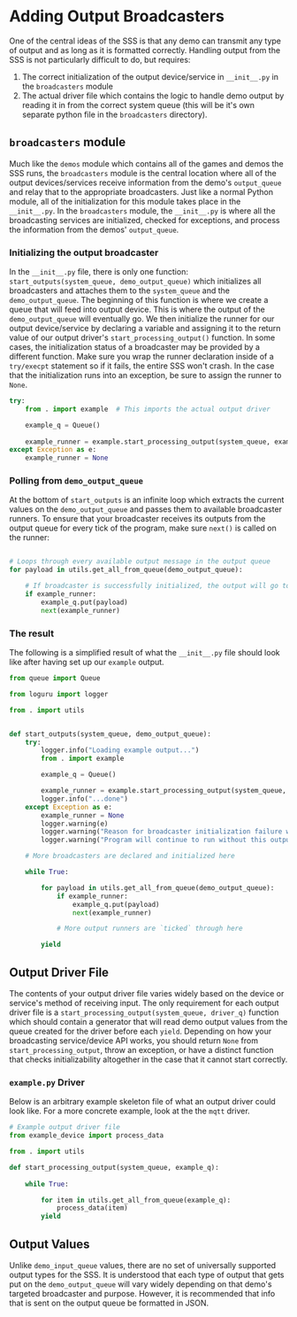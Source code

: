 # Adding Output Broadcasters

One of the central ideas of the SSS is that any demo can transmit any type of output and  as long as it is formatted correctly. Handling output from the SSS is not particularly difficult to do, but requires: 
1. The correct initialization of the output device/service in `__init__.py` in the `broadcasters` module
2. The actual driver file which contains the logic to handle demo output by reading it in from the correct system queue (this will be it's own separate python file in the `broadcasters` directory).

## `broadcasters` module
Much like the `demos` module which contains all of the games and demos the SSS runs, the `broadcasters` module is the central location where all of the output devices/services receive information from the demo's `output_queue` and relay that to the appropriate broadcasters. Just like a normal Python module, all of the initialization for this module takes place in the `__init__.py`. In the `broadcasters` module, the `__init__.py` is where all the broadcasting services are initialized, checked for exceptions, and process the information from the demos' `output_queue`.

### Initializing the output broadcaster
In the `__init__.py` file, there is only one function: `start_outputs(system_queue, demo_output_queue)` which initializes all broadcasters and attaches them to the `system_queue` and the `demo_output_queue`. The beginning of this function is where we create a queue that will feed into output device. This is where the output of the `demo_output_queue` will eventually go. We then initialize the runner for our output device/service by declaring a variable and assigning it to the return value of our output driver's `start_processing_output()` function. In some cases, the initialization status of a broadcaster may be provided by a different function. Make sure you wrap the runner declaration inside of a `try/execpt` statement so if it fails, the entire SSS won't crash. In the case that the initialization runs into an exception, be sure to assign the runner to `None`. 

```python
try:
    from . import example  # This imports the actual output driver

    example_q = Queue()
    
    example_runner = example.start_processing_output(system_queue, example_q)
except Exception as e:
    example_runner = None
```

### Polling from `demo_output_queue`
At the bottom of `start_outputs` is an infinite loop which extracts the current values on the `demo_output_queue` and passes them to available broadcaster runners. To ensure that your broadcaster receives its outputs from the output queue for every tick of the program, make sure `next()` is called on the runner:

```python

# Loops through every available output message in the output queue
for payload in utils.get_all_from_queue(demo_output_queue):

    # If broadcaster is successfully initialized, the output will go to the service/device's queue and into the driver
    if example_runner:
        example_q.put(payload)
        next(example_runner)
```

### The result
The following is a simplified result of what the `__init__.py` file should look like after having set up our `example` output. 
```python
from queue import Queue

from loguru import logger

from . import utils


def start_outputs(system_queue, demo_output_queue):
    try:
        logger.info("Loading example output...")
        from . import example

        example_q = Queue()

        example_runner = example.start_processing_output(system_queue, example_q)
        logger.info("...done")
    except Exception as e:
        example_runner = None
        logger.warning(e)
        logger.warning("Reason for broadcaster initialization failure will go here.")
        logger.warning("Program will continue to run without this output.")

    # More broadcasters are declared and initialized here

    while True:

        for payload in utils.get_all_from_queue(demo_output_queue):
            if example_runner:
                example_q.put(payload)
                next(example_runner)

            # More output runners are `ticked` through here

        yield
```

## Output Driver File
The contents of your output driver file varies widely based on the device or service's method of receiving input. The only requirement for each output driver file is a `start_processing_output(system_queue, driver_q)` function which should contain a generator that will read demo output values from the queue created for the driver before each `yield`. Depending on how your broadcasting service/device API works, you should return `None` from `start_processing_output`, throw an exception, or have a distinct function that checks initializability altogether in the case that it cannot start correctly.

### `example.py` Driver
Below is an arbitrary example skeleton file of what an output driver could look like. For a more concrete example, look at the the `mqtt` driver.

```python
# Example output driver file
from example_device import process_data

from . import utils

def start_processing_output(system_queue, example_q):
    
    while True:

        for item in utils.get_all_from_queue(example_q):
            process_data(item)
        yield

```

## Output Values
Unlike `demo_input_queue` values, there are no set of universally supported output types for the SSS. It is understood that each type of output that gets put on the `demo_output_queue` will vary widely depending on that demo's targeted broadcaster and purpose. However, it is recommended that info that is sent on the output queue be formatted in JSON.
